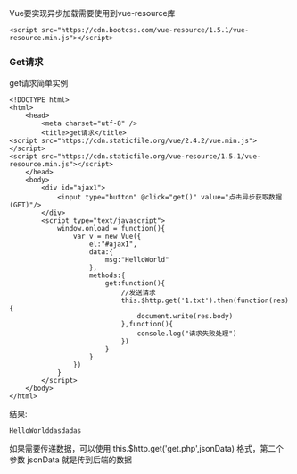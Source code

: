 Vue要实现异步加载需要使用到vue-resource库

```
<script src="https://cdn.bootcss.com/vue-resource/1.5.1/vue-resource.min.js"></script>
```

### Get请求

get请求简单实例

```
<!DOCTYPE html>
<html>
	<head>
		<meta charset="utf-8" />
		<title>get请求</title>
<script src="https://cdn.staticfile.org/vue/2.4.2/vue.min.js"></script>
<script src="https://cdn.staticfile.org/vue-resource/1.5.1/vue-resource.min.js"></script>
	</head>
	<body>
		<div id="ajax1">
			<input type="button" @click="get()" value="点击异步获取数据(GET)"/>
		</div>
		<script type="text/javascript">
			window.onload = function(){
				var v = new Vue({
					el:"#ajax1",
					data:{
						msg:"HelloWorld"
					},
					methods:{
						get:function(){
							//发送请求
							this.$http.get('1.txt').then(function(res){
								document.write(res.body)
							},function(){
								console.log("请求失败处理")
							})
						}
					}
				})
			}
		</script>
	</body>
</html>

```

结果:

```
HelloWorlddasdadas
```

如果需要传递数据，可以使用 this.$http.get\('get.php',jsonData\) 格式，第二个参数 jsonData 就是传到后端的数据

```

```



